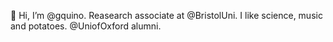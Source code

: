 👋 Hi, I’m @gquino.
Reasearch associate at @BristolUni. I like science, music and potatoes.
@UniofOxford alumni.
<!---
gquino/gquino is a ✨ special ✨ repository because its `README.md` (this file) appears on your GitHub profile.
You can click the Preview link to take a look at your changes.
--->
